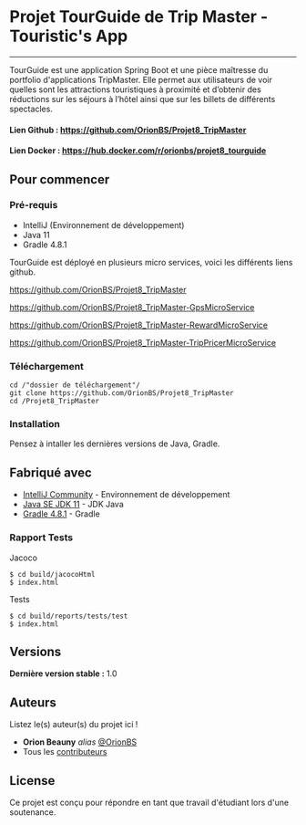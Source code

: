 # Projet TourGuide de Trip Master - Touristic's App
***

TourGuide est une application Spring Boot et une pièce maîtresse du portfolio d'applications TripMaster. Elle permet aux utilisateurs de voir quelles sont les attractions touristiques à proximité et d’obtenir des réductions sur les séjours à l’hôtel ainsi que sur les billets de différents spectacles.
#### Lien Github : https://github.com/OrionBS/Projet8_TripMaster

#### Lien Docker : https://hub.docker.com/r/orionbs/projet8_tourguide

## Pour commencer

### Pré-requis

- IntelliJ (Environnement de développement)
- Java 11
- Gradle 4.8.1

TourGuide est déployé en plusieurs micro services, voici les différents liens github.

https://github.com/OrionBS/Projet8_TripMaster

https://github.com/OrionBS/Projet8_TripMaster-GpsMicroService

https://github.com/OrionBS/Projet8_TripMaster-RewardMicroService

https://github.com/OrionBS/Projet8_TripMaster-TripPricerMicroService


### Téléchargement

```
cd /"dossier de téléchargement"/
git clone https://github.com/OrionBS/Projet8_TripMaster
cd /Projet8_TripMaster
```

### Installation

Pensez à intaller les dernières versions de Java, Gradle.

## Fabriqué avec

* [IntelliJ Community](https://www.jetbrains.com/idea/download/#section=windows) - Environnement de développement
* [Java SE JDK 11](https://www.oracle.com/java/technologies/javase-jdk11-downloads.html) - JDK Java
* [Gradle 4.8.1](https://gradle.org) - Gradle

### Rapport Tests

Jacoco

```
$ cd build/jacocoHtml
$ index.html
```

Tests

```
$ cd build/reports/tests/test
$ index.html
```

## Versions

**Dernière version stable :** 1.0

## Auteurs
Listez le(s) auteur(s) du projet ici !
* **Orion Beauny** _alias_ [@OrionBS](https://github.com/OrionBS)
* Tous les [contributeurs](https://github.com/OrionBS/Projet8_TripMaster/contributors)

## License

Ce projet est conçu pour répondre en tant que travail d'étudiant lors d'une soutenance.

